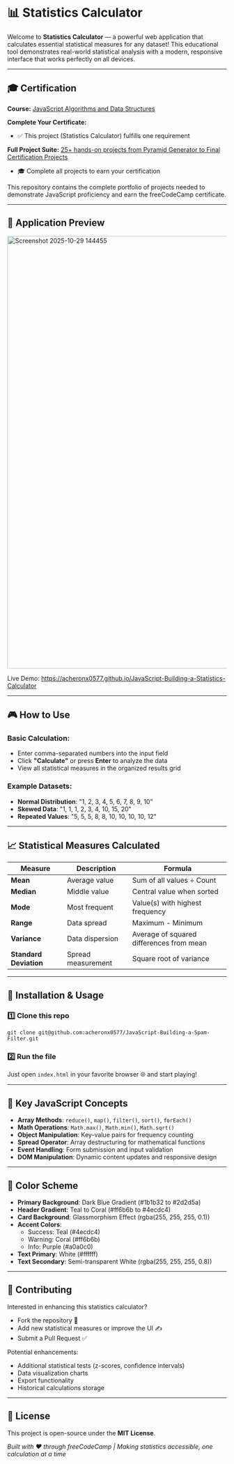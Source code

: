 # 📊 Statistics Calculator

Welcome to **Statistics Calculator** — a powerful web application that calculates essential statistical measures for any dataset! This educational tool demonstrates real-world statistical analysis with a modern, responsive interface that works perfectly on all devices.

---

## 🎓 Certification

**Course:** [JavaScript Algorithms and Data Structures](https://www.freecodecamp.org/learn/javascript-algorithms-and-data-structures-v8)

**Complete Your Certificate:**
- ✅ This project (Statistics Calculator) fulfills one requirement

**Full Project Suite:** [25+ hands-on projects from Pyramid Generator to Final Certification Projects](https://github.com/acheronx0577/JavaScript-Algorithms-and-Data-Structures)
- 🎓 Complete all projects to earn your certification

This repository contains the complete portfolio of projects needed to demonstrate JavaScript proficiency and earn the freeCodeCamp certificate.

---

## 📸 Application Preview

<img width="1231" height="993" alt="Screenshot 2025-10-29 144455" src="https://github.com/user-attachments/assets/31df95e9-fb38-46a3-9bf2-f5e083a9140b" />

Live Demo: https://acheronx0577.github.io/JavaScript-Building-a-Statistics-Calculator

---

## 🎮 How to Use

### Basic Calculation:
- Enter comma-separated numbers into the input field
- Click **"Calculate"** or press **Enter** to analyze the data
- View all statistical measures in the organized results grid

### Example Datasets:
- **Normal Distribution**: "1, 2, 3, 4, 5, 6, 7, 8, 9, 10"
- **Skewed Data**: "1, 1, 1, 2, 3, 4, 10, 15, 20"
- **Repeated Values**: "5, 5, 5, 8, 8, 10, 10, 10, 10, 12"

---

## 📈 Statistical Measures Calculated

| Measure | Description | Formula |
|---------|-------------|---------|
| **Mean** | Average value | Sum of all values ÷ Count |
| **Median** | Middle value | Central value when sorted |
| **Mode** | Most frequent | Value(s) with highest frequency |
| **Range** | Data spread | Maximum - Minimum |
| **Variance** | Data dispersion | Average of squared differences from mean |
| **Standard Deviation** | Spread measurement | Square root of variance |

---

## 🧰 Installation & Usage

### 1️⃣ Clone this repo
```
git clone git@github.com:acheronx0577/JavaScript-Building-a-Spam-Filter.git
```

### 2️⃣ Run the file
Just open `index.html` in your favorite browser 🌐 and start playing!

---

## 🎯 Key JavaScript Concepts

- **Array Methods**: `reduce()`, `map()`, `filter()`, `sort()`, `forEach()`
- **Math Operations**: `Math.max()`, `Math.min()`, `Math.sqrt()`
- **Object Manipulation**: Key-value pairs for frequency counting
- **Spread Operator**: Array destructuring for mathematical functions
- **Event Handling**: Form submission and input validation
- **DOM Manipulation**: Dynamic content updates and responsive design

---

## 🎨 Color Scheme

- **Primary Background**: Dark Blue Gradient (#1b1b32 to #2d2d5a)
- **Header Gradient**: Teal to Coral (#ff6b6b to #4ecdc4)
- **Card Background**: Glassmorphism Effect (rgba(255, 255, 255, 0.1))
- **Accent Colors**: 
  - Success: Teal (#4ecdc4)
  - Warning: Coral (#ff6b6b)
  - Info: Purple (#a0a0c0)
- **Text Primary**: White (#ffffff)
- **Text Secondary**: Semi-transparent White (rgba(255, 255, 255, 0.8))

---

## 🤝 Contributing

Interested in enhancing this statistics calculator?  
- Fork the repository 🍴  
- Add new statistical measures or improve the UI ✍️  
- Submit a Pull Request ✅  

Potential enhancements:
- Additional statistical tests (z-scores, confidence intervals)
- Data visualization charts
- Export functionality
- Historical calculations storage

---

## 📜 License

This project is open-source under the **MIT License**.

*Built with ❤️ through freeCodeCamp | Making statistics accessible, one calculation at a time*

